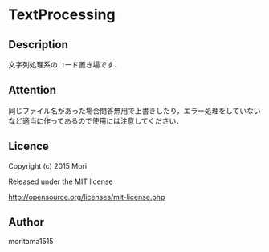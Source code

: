 TextProcessing
====

## Description
文字列処理系のコード置き場です．

## Attention
同じファイル名があった場合問答無用で上書きしたり，エラー処理をしていないなど適当に作ってあるので使用には注意してください．

## Licence
Copyright (c) 2015 Mori

Released under the MIT license

http://opensource.org/licenses/mit-license.php

## Author
moritama1515
